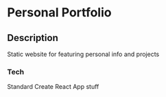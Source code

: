# Personal Portfolio

## Description
Static website for featuring personal info and projects

### Tech
Standard Create React App stuff